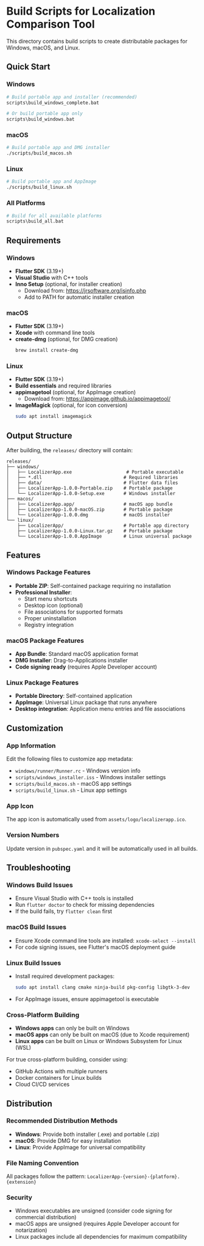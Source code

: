 # Build Scripts for Localization Comparison Tool

This directory contains build scripts to create distributable packages for Windows, macOS, and Linux.

## Quick Start

### Windows
```bash
# Build portable app and installer (recommended)
scripts\build_windows_complete.bat

# Or build portable app only
scripts\build_windows.bat
```

### macOS
```bash
# Build portable app and DMG installer
./scripts/build_macos.sh
```

### Linux
```bash
# Build portable app and AppImage
./scripts/build_linux.sh
```

### All Platforms
```bash
# Build for all available platforms
scripts\build_all.bat
```

## Requirements

### Windows
- **Flutter SDK** (3.19+)
- **Visual Studio** with C++ tools
- **Inno Setup** (optional, for installer creation)
  - Download from: https://jrsoftware.org/isinfo.php
  - Add to PATH for automatic installer creation

### macOS
- **Flutter SDK** (3.19+)
- **Xcode** with command line tools
- **create-dmg** (optional, for DMG creation)
  ```bash
  brew install create-dmg
  ```

### Linux
- **Flutter SDK** (3.19+)
- **Build essentials** and required libraries
- **appimagetool** (optional, for AppImage creation)
  - Download from: https://appimage.github.io/appimagetool/
- **ImageMagick** (optional, for icon conversion)
  ```bash
  sudo apt install imagemagick
  ```

## Output Structure

After building, the `releases/` directory will contain:

```
releases/
├── windows/
│   ├── LocalizerApp.exe                    # Portable executable
│   ├── *.dll                              # Required libraries
│   ├── data/                              # Flutter data files
│   ├── LocalizerApp-1.0.0-Portable.zip    # Portable package
│   └── LocalizerApp-1.0.0-Setup.exe       # Windows installer
├── macos/
│   ├── LocalizerApp.app/                  # macOS app bundle
│   ├── LocalizerApp-1.0.0-macOS.zip       # Portable package
│   └── LocalizerApp-1.0.0.dmg             # macOS installer
└── linux/
    ├── LocalizerApp/                      # Portable app directory
    ├── LocalizerApp-1.0.0-Linux.tar.gz    # Portable package
    └── LocalizerApp-1.0.0.AppImage        # Linux universal package
```

## Features

### Windows Package Features
- **Portable ZIP**: Self-contained package requiring no installation
- **Professional Installer**: 
  - Start menu shortcuts
  - Desktop icon (optional)
  - File associations for supported formats
  - Proper uninstallation
  - Registry integration

### macOS Package Features
- **App Bundle**: Standard macOS application format
- **DMG Installer**: Drag-to-Applications installer
- **Code signing ready** (requires Apple Developer account)

### Linux Package Features
- **Portable Directory**: Self-contained application
- **AppImage**: Universal Linux package that runs anywhere
- **Desktop integration**: Application menu entries and file associations

## Customization

### App Information
Edit the following files to customize app metadata:
- `windows/runner/Runner.rc` - Windows version info
- `scripts/windows_installer.iss` - Windows installer settings
- `scripts/build_macos.sh` - macOS app settings
- `scripts/build_linux.sh` - Linux app settings

### App Icon
The app icon is automatically used from `assets/logo/localizerapp.ico`.

### Version Numbers
Update version in `pubspec.yaml` and it will be automatically used in all builds.

## Troubleshooting

### Windows Build Issues
- Ensure Visual Studio with C++ tools is installed
- Run `flutter doctor` to check for missing dependencies
- If the build fails, try `flutter clean` first

### macOS Build Issues
- Ensure Xcode command line tools are installed: `xcode-select --install`
- For code signing issues, see Flutter's macOS deployment guide

### Linux Build Issues
- Install required development packages:
  ```bash
  sudo apt install clang cmake ninja-build pkg-config libgtk-3-dev
  ```
- For AppImage issues, ensure appimagetool is executable

### Cross-Platform Building
- **Windows apps** can only be built on Windows
- **macOS apps** can only be built on macOS (due to Xcode requirement)
- **Linux apps** can be built on Linux or Windows Subsystem for Linux (WSL)

For true cross-platform building, consider using:
- GitHub Actions with multiple runners
- Docker containers for Linux builds
- Cloud CI/CD services

## Distribution

### Recommended Distribution Methods
- **Windows**: Provide both installer (.exe) and portable (.zip)
- **macOS**: Provide DMG for easy installation
- **Linux**: Provide AppImage for universal compatibility

### File Naming Convention
All packages follow the pattern: `LocalizerApp-{version}-{platform}.{extension}`

### Security
- Windows executables are unsigned (consider code signing for commercial distribution)
- macOS apps are unsigned (requires Apple Developer account for notarization)
- Linux packages include all dependencies for maximum compatibility